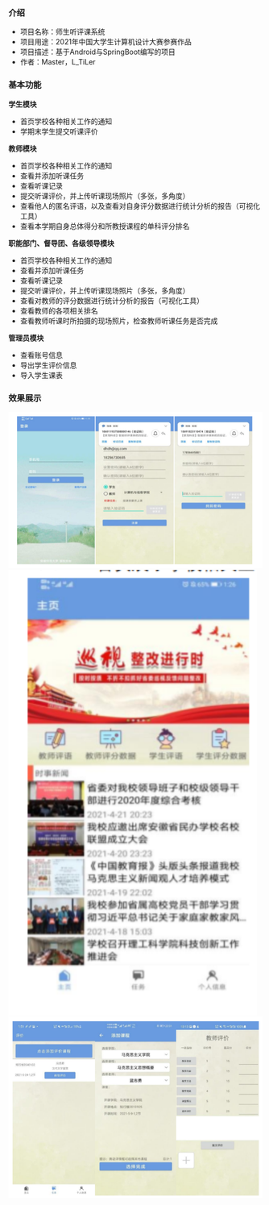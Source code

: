 ### 介绍

* 项目名称：师生听评课系统
* 项目用途：2021年中国大学生计算机设计大赛参赛作品
* 项目描述：基于Android与SpringBoot编写的项目
* 作者：Master，L_TiLer

### 基本功能

**学生模块**

* 首页学校各种相关工作的通知
* 学期末学生提交听课评价 

**教师模块**

* 首页学校各种相关工作的通知
* 查看并添加听课任务
* 查看听课记录
* 提交听课评价，并上传听课现场照片（多张，多角度）
* 查看他人的匿名评语，以及查看对自身评分数据进行统计分析的报告（可视化工具）
* 查看本学期自身总体得分和所教授课程的单科评分排名 

**职能部门、督导团、各级领导模块**

* 首页学校各种相关工作的通知 
* 查看并添加听课任务
* 查看听课记录 
* 提交听课评价，并上传听课现场照片（多张，多角度）
* 查看对教师的评分数据进行统计分析的报告（可视化工具）
* 查看教师的各项相关排名
* 查看教师听课时所拍摄的现场照片，检查教师听课任务是否完成 

**管理员模块**

* 查看账号信息 
* 导出学生评价信息
* 导入学生课表

### 效果展示

<img src="images/1.png" alt="1" style="zoom:200%;" />

<img src="images/2.png" alt="2" style="zoom:200%;" />

<img src="images/3.png" alt="3" style="zoom:200%;" />

